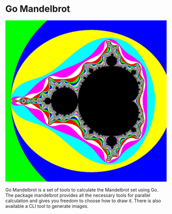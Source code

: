 # Go Mandelbrot

![mandelbrot](cmd/mandelbrot/mandelbrot.jpg)

Go Mandelbrot is a set of tools to calculate the Mandelbrot set using Go. The package mandelbrot provides all the necessary tools for parallel calculation and gives you freedom to choose how to draw it. There is also available a CLI tool to generate images.